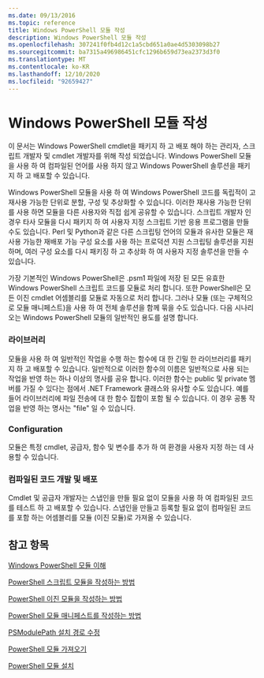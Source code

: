 ```yaml
---
ms.date: 09/13/2016
ms.topic: reference
title: Windows PowerShell 모듈 작성
description: Windows PowerShell 모듈 작성
ms.openlocfilehash: 307241f0fb4d12c1a5cbd651a0ae4d5303098b27
ms.sourcegitcommit: ba7315a496986451cfc1296b659d73ea2373d3f0
ms.translationtype: MT
ms.contentlocale: ko-KR
ms.lasthandoff: 12/10/2020
ms.locfileid: "92659427"
---
```

# <a name="writing-a-windows-powershell-module"></a>Windows PowerShell 모듈 작성

이 문서는 Windows PowerShell cmdlet을 패키지 하 고 배포 해야 하는 관리자, 스크립트 개발자 및 cmdlet 개발자를 위해 작성 되었습니다. Windows PowerShell 모듈을 사용 하 여 컴파일된 언어를 사용 하지 않고 Windows PowerShell 솔루션을 패키지 하 고 배포할 수 있습니다.

Windows PowerShell 모듈을 사용 하 여 Windows PowerShell 코드를 독립적이 고 재사용 가능한 단위로 분할, 구성 및 추상화할 수 있습니다. 이러한 재사용 가능한 단위를 사용 하면 모듈을 다른 사용자와 직접 쉽게 공유할 수 있습니다. 스크립트 개발자 인 경우 타사 모듈을 다시 패키지 하 여 사용자 지정 스크립트 기반 응용 프로그램을 만들 수도 있습니다. Perl 및 Python과 같은 다른 스크립팅 언어의 모듈과 유사한 모듈은 재사용 가능한 재배포 가능 구성 요소를 사용 하는 프로덕션 지원 스크립팅 솔루션을 지원 하며, 여러 구성 요소를 다시 패키징 하 고 추상화 하 여 사용자 지정 솔루션을 만들 수 있습니다.

가장 기본적인 Windows PowerShell은 .psm1 파일에 저장 된 모든 유효한 Windows PowerShell 스크립트 코드를 모듈로 처리 합니다. 또한 PowerShell은 모든 이진 cmdlet 어셈블리를 모듈로 자동으로 처리 합니다. 그러나 모듈 (또는 구체적으로 모듈 매니페스트)을 사용 하 여 전체 솔루션을 함께 묶을 수도 있습니다. 다음 시나리오는 Windows PowerShell 모듈의 일반적인 용도를 설명 합니다.

### <a name="libraries"></a>라이브러리

모듈을 사용 하 여 일반적인 작업을 수행 하는 함수에 대 한 긴밀 한 라이브러리를 패키지 하 고 배포할 수 있습니다. 일반적으로 이러한 함수의 이름은 일반적으로 사용 되는 작업을 반영 하는 하나 이상의 명사를 공유 합니다. 이러한 함수는 public 및 private 멤버를 가질 수 있다는 점에서 .NET Framework 클래스와 유사할 수도 있습니다. 예를 들어 라이브러리에 파일 전송에 대 한 함수 집합이 포함 될 수 있습니다. 이 경우 공통 작업을 반영 하는 명사는 "file" 일 수 있습니다.

### <a name="configuration"></a>Configuration

모듈은 특정 cmdlet, 공급자, 함수 및 변수를 추가 하 여 환경을 사용자 지정 하는 데 사용할 수 있습니다.

### <a name="compiled-code-development-and-distribution"></a>컴파일된 코드 개발 및 배포

Cmdlet 및 공급자 개발자는 스냅인을 만들 필요 없이 모듈을 사용 하 여 컴파일된 코드를 테스트 하 고 배포할 수 있습니다. 스냅인을 만들고 등록할 필요 없이 컴파일된 코드를 포함 하는 어셈블리를 모듈 (이진 모듈)로 가져올 수 있습니다.

## <a name="see-also"></a>참고 항목

[Windows PowerShell 모듈 이해](./understanding-a-windows-powershell-module.md)

[PowerShell 스크립트 모듈을 작성하는 방법](./how-to-write-a-powershell-script-module.md)

[PowerShell 이진 모듈을 작성하는 방법](./how-to-write-a-powershell-binary-module.md)

[PowerShell 모듈 매니페스트를 작성하는 방법](how-to-write-a-powershell-module-manifest.md)

[PSModulePath 설치 경로 수정](./modifying-the-psmodulepath-installation-path.md)

[PowerShell 모듈 가져오기](./importing-a-powershell-module.md)

[PowerShell 모듈 설치](./installing-a-powershell-module.md)
